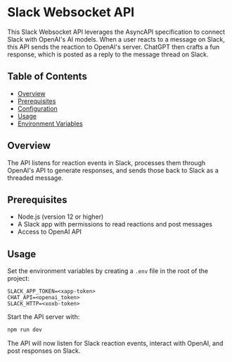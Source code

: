 # Slack Websocket API

This Slack Websocket API leverages the AsyncAPI specification to connect Slack with OpenAI's AI models. When a user reacts to a message on Slack, this API sends the reaction to OpenAI's server. ChatGPT then crafts a fun response, which is posted as a reply to the message thread on Slack.

## Table of Contents

- [Overview](#overview)
- [Prerequisites](#prerequisites)
- [Configuration](#configuration)
- [Usage](#usage)
- [Environment Variables](#environment-variables)

## Overview

The API listens for reaction events in Slack, processes them through OpenAI's API to generate responses, and sends those back to Slack as a threaded message.

## Prerequisites

- Node.js (version 12 or higher)
- A Slack app with permissions to read reactions and post messages
- Access to OpenAI API

## Usage

Set the environment variables by creating a `.env` file in the root of the project:

```plaintext
SLACK_APP_TOKEN=<xapp-token>
CHAT_API=<openai_token>
SLACK_HTTP=<xoxb-token>
```

Start the API server with:

```sh
npm run dev
```

The API will now listen for Slack reaction events, interact with OpenAI, and post responses on Slack.